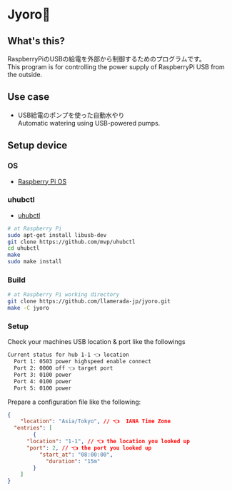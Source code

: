 # Jyoro🔌

## What's this?

RaspberryPiのUSBの給電を外部から制御するためのプログラムです。</br>
This program is for controlling the power supply of RaspberryPi USB from the outside.

## Use case

- USB給電のポンプを使った自動水やり</br>
  Automatic watering using USB-powered pumps.

## Setup device

### OS

- [Raspberry Pi OS](https://www.raspberrypi.com/software/)

### uhubctl

- [uhubctl](https://github.com/mvp/uhubctl)

```sh
# at Raspberry Pi
sudo apt-get install libusb-dev
git clone https://github.com/mvp/uhubctl
cd uhubctl
make
sudo make install
```

### Build

```sh
# at Raspberry Pi working directory
git clone https://github.com/llamerada-jp/jyoro.git
make -C jyoro
```

### Setup

Check your machines USB location & port like the followings
```sh
Current status for hub 1-1 👈️ location
  Port 1: 0503 power highspeed enable connect
  Port 2: 0000 off 👈️ target port
  Port 3: 0100 power
  Port 4: 0100 power
  Port 5: 0100 power
```

Prepare a configuration file like the following:

```json
{
	"location": "Asia/Tokyo", // 👈️  IANA Time Zone
  "entries": [
		{
      "location": "1-1", // 👈️ the location you looked up
      "port": 2, // 👈️ the port you looked up
		  "start_at": "08:00:00",
			"duration": "15m"
		}
	]
}

```

```sh
```

